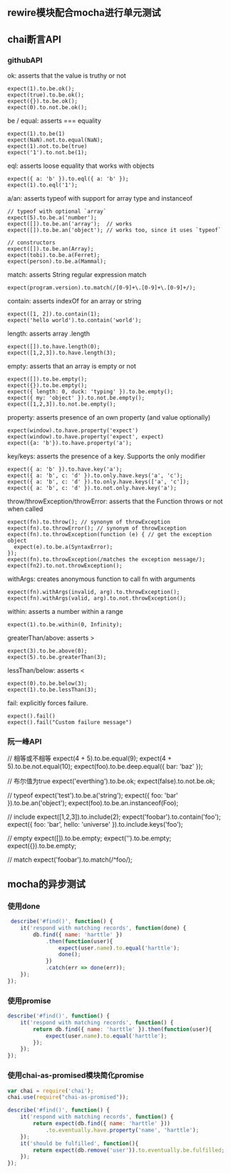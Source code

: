 ## rewire模块配合mocha进行单元测试
## chai断言API
### githubAPI
ok: asserts that the value is truthy or not
```
expect(1).to.be.ok();
expect(true).to.be.ok();
expect({}).to.be.ok();
expect(0).to.not.be.ok();
```
be / equal: asserts === equality
```
expect(1).to.be(1)
expect(NaN).not.to.equal(NaN);
expect(1).not.to.be(true)
expect('1').to.not.be(1);
```
eql: asserts loose equality that works with objects
```
expect({ a: 'b' }).to.eql({ a: 'b' });
expect(1).to.eql('1');
```
a/an: asserts typeof with support for array type and instanceof
```
// typeof with optional `array`
expect(5).to.be.a('number');
expect([]).to.be.an('array');  // works
expect([]).to.be.an('object'); // works too, since it uses `typeof`

// constructors
expect([]).to.be.an(Array);
expect(tobi).to.be.a(Ferret);
expect(person).to.be.a(Mammal);
```

match: asserts String regular expression match
```
expect(program.version).to.match(/[0-9]+\.[0-9]+\.[0-9]+/);
```

contain: asserts indexOf for an array or string
```
expect([1, 2]).to.contain(1);
expect('hello world').to.contain('world');
```

length: asserts array .length
```
expect([]).to.have.length(0);
expect([1,2,3]).to.have.length(3);
```

empty: asserts that an array is empty or not

```
expect([]).to.be.empty();
expect({}).to.be.empty();
expect({ length: 0, duck: 'typing' }).to.be.empty();
expect({ my: 'object' }).to.not.be.empty();
expect([1,2,3]).to.not.be.empty();
```

property: asserts presence of an own property (and value optionally)

```
expect(window).to.have.property('expect')
expect(window).to.have.property('expect', expect)
expect({a: 'b'}).to.have.property('a');
```

key/keys: asserts the presence of a key. Supports the only modifier

```
expect({ a: 'b' }).to.have.key('a');
expect({ a: 'b', c: 'd' }).to.only.have.keys('a', 'c');
expect({ a: 'b', c: 'd' }).to.only.have.keys(['a', 'c']);
expect({ a: 'b', c: 'd' }).to.not.only.have.key('a');
```

throw/throwException/throwError: asserts that the Function throws or not when called

```
expect(fn).to.throw(); // synonym of throwException
expect(fn).to.throwError(); // synonym of throwException
expect(fn).to.throwException(function (e) { // get the exception object
  expect(e).to.be.a(SyntaxError);
});
expect(fn).to.throwException(/matches the exception message/);
expect(fn2).to.not.throwException();
```

withArgs: creates anonymous function to call fn with arguments

```
expect(fn).withArgs(invalid, arg).to.throwException();
expect(fn).withArgs(valid, arg).to.not.throwException();
```

within: asserts a number within a range

```
expect(1).to.be.within(0, Infinity);
```

greaterThan/above: asserts >

```
expect(3).to.be.above(0);
expect(5).to.be.greaterThan(3);
```

lessThan/below: asserts <

```
expect(0).to.be.below(3);
expect(1).to.be.lessThan(3);
```

fail: explicitly forces failure.

```
expect().fail()
expect().fail("Custom failure message")
```

### 阮一峰API
// 相等或不相等
expect(4 + 5).to.be.equal(9);
expect(4 + 5).to.be.not.equal(10);
expect(foo).to.be.deep.equal({ bar: 'baz' });

// 布尔值为true
expect('everthing').to.be.ok;
expect(false).to.not.be.ok;

// typeof
expect('test').to.be.a('string');
expect({ foo: 'bar' }).to.be.an('object');
expect(foo).to.be.an.instanceof(Foo);

// include
expect([1,2,3]).to.include(2);
expect('foobar').to.contain('foo');
expect({ foo: 'bar', hello: 'universe' }).to.include.keys('foo');

// empty
expect([]).to.be.empty;
expect('').to.be.empty;
expect({}).to.be.empty;

// match
expect('foobar').to.match(/^foo/);

## mocha的异步测试
### 使用done
```js
 describe('#find()', function() {
    it('respond with matching records', function(done) {
        db.find({ name: 'harttle' })
            .then(function(user){
                expect(user.name).to.equal('harttle');
                done();
            })
            .catch(err => done(err));
    });
});
```

### 使用promise
```js
describe('#find()', function() {
    it('respond with matching records', function() {
        return db.find({ name: 'harttle' }).then(function(user){
            expect(user.name).to.equal('harttle');
        });
    });
});
```

### 使用chai-as-promised模块简化promise
```js
var chai = require('chai');
chai.use(require("chai-as-promised"));

describe('#find()', function() {
    it('respond with matching records', function() {
        return expect(db.find({ name: 'harttle' }))
            .to.eventually.have.property('name', 'harttle');
    });
    it('should be fulfilled', function(){
        return expect(db.remove('user')).to.eventually.be.fulfilled;
    });
});
```

